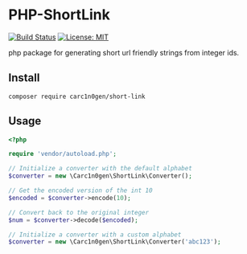 # PHP-ShortLink

[![Build Status](https://travis-ci.org/carc1n0gen/php-shortlink.svg?branch=master)](https://travis-ci.org/carc1n0gen/php-shortlink) [![License: MIT](https://img.shields.io/badge/License-MIT-yellow.svg)](https://opensource.org/licenses/MIT)

php package for generating short url friendly strings from integer ids.

## Install

```
composer require carc1n0gen/short-link
```

## Usage

```php
<?php

require 'vendor/autoload.php';

// Initialize a converter with the default alphabet
$converter = new \Carc1n0gen\ShortLink\Converter();

// Get the encoded version of the int 10
$encoded = $converter->encode(10);

// Convert back to the original integer
$num = $converter->decode($encoded);

// Initialize a converter with a custom alphabet
$converter = new \Carc1n0gen\ShortLink\Converter('abc123');
```
